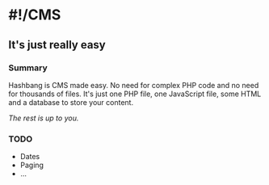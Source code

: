 \#!/CMS
=======

It's just really easy
---------------------

### Summary

Hashbang is CMS made easy. No need for complex PHP code and no need for thousands of files. It's just one PHP file, one JavaScript file, some HTML and a database to store your content.

*The rest is up to you.*

### TODO

- Dates
- Paging
- ...
